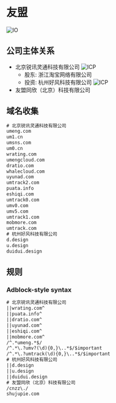 # 友盟

![IO](https://img.shields.io/badge/Last%20Updated-20230225-green)

## 公司主体关系

+ 北京锐讯灵通科技有限公司 ![ICP](https://img.shields.io/badge/ICP-京ICP备11021163号-green)
  + 股东: 浙江淘宝网络有限公司
  + 投资: 杭州好风科技有限公司 ![ICP](https://img.shields.io/badge/ICP-浙ICP备2022031396号-green)
+ 友盟同欣（北京）科技有限公司


## 域名收集

```txt
# 北京锐讯灵通科技有限公司
umeng.com
um1.cn
umsns.com
um0.cn
wrating.com
umengcloud.com
dratio.com
whalecloud.com
uyunad.com
umtrack2.com
puata.info
eshiqi.com
umtrack0.com
umv0.com
umv5.com
umtrack1.com
mobmore.com
umtrack.com
# 杭州好风科技有限公司
d.design
u.design
duidui.design
```

## 规则

### Adblock-style syntax

```txt
# 北京锐讯灵通科技有限公司
||wrating.com^
||puata.info^
||dratio.com^
||uyunad.com^
||eshiqi.com^
||mobmore.com^
/^.*umeng.*$/
/^.*\.?umv?(\d){0,}\..*$/$important
/^.*\.?umtrack(\d){0,}\..*$/$important
# 杭州好风科技有限公司
||d.design
||u.design
||duidui.design
# 友盟同欣（北京）科技有限公司
/cnzz\./
shujupie.com
```
